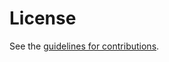 # License

See the
[guidelines for contributions](https://github.com/dstebila/frodokem-internet-draft/blob/main/CONTRIBUTING.md).
